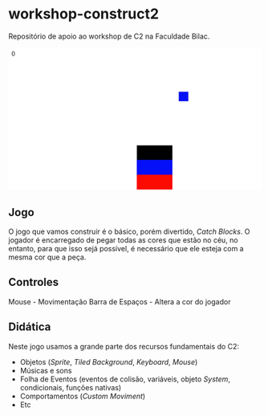 # workshop-construct2
Repositório de apoio ao workshop de C2 na Faculdade Bilac.

![screenshot do jogo](catch-colors.jpg)

## Jogo
O jogo que vamos construir é o básico, porém divertido, _Catch Blocks_. O jogador é encarregado de pegar todas as cores que estão no céu, no entanto, para que isso sejá possível, é necessário que ele esteja com a mesma cor que a peça.

## Controles
Mouse - Movimentação
Barra de Espaços - Altera a cor do jogador

## Didática
Neste jogo usamos a grande parte dos recursos fundamentais do C2:
- Objetos (_Sprite_, _Tiled Background_, _Keyboard_, _Mouse_)
- Músicas e sons
- Folha de Eventos (eventos de colisão, variáveis, objeto _System_, condicionais, funções nativas)
- Comportamentos (_Custom Moviment_)
- Etc 